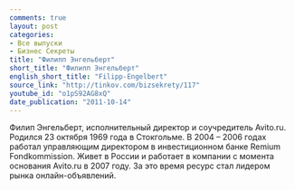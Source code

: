 ```yaml
---
comments: true
layout: post
categories:
- Все выпуски
- Бизнес Секреты
title: "Филипп Энгельберт"
short_title: "Филипп Энгельберт"
english_short_title: "Filipp-Engelbert"
source_link: "http://tinkov.com/bizsekrety/117"
youtube_id: "o1pS92AG8xQ"
date_publication: "2011-10-14"
---
```

Филип Энгельберт, исполнительный директор и соучредитель Avito.ru. Родился 23 октября 1969 года в Стокгольме. В 2004 – 2006 годах работал управляющим директором в инвестиционном банке Remium Fondkommission. Живет в России и работает в компании с момента основания Avito.ru в 2007 году. За это время ресурс стал лидером рынка онлайн-объявлений.
